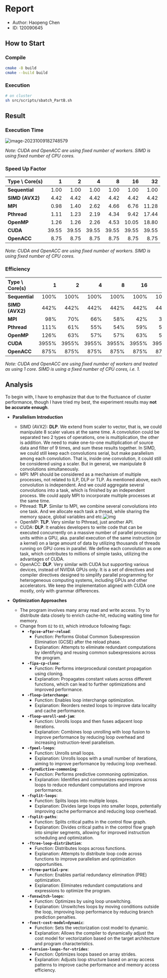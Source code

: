 # Report

* Author: Haopeng Chen
* ID: 120090645

## How to Start

### Compile

```bash
cmake -B build
cmake --build build
```

### Execution

```bash
# on cluster
sh src/scripts/sbatch_PartB.sh
```

## Result

### Execution Time

![image-20231009182748579](./assets/image-20231009182748579.png)

*Note: CUDA and OpenACC are using fixed number of workers. SIMD is using fixed number of CPU cores.*

### Speed Up Factor

| Type \  Core(s) |     1 |     2 |     4 |     8 |    16 |    32 |
| --------------- | ----: | ----: | ----: | ----: | ----: | ----: |
| **Sequential**  |  1.00 |  1.00 |  1.00 |  1.00 |  1.00 |  1.00 |
| **SIMD (AVX2)** |  4.42 |  4.42 |  4.42 |  4.42 |  4.42 |  4.42 |
| **MPI**         |  0.98 |  1.40 |  2.62 |  4.66 |  6.76 | 11.28 |
| **Pthread**     |  1.11 |  1.23 |  2.19 |  4.34 |  9.42 | 17.44 |
| **OpenMP**      |  1.26 |  1.26 |  2.26 |  4.53 | 10.05 | 18.80 |
| **CUDA**        | 39.55 | 39.55 | 39.55 | 39.55 | 39.55 | 39.55 |
| **OpenACC**     |  8.75 |  8.75 |  8.75 |  8.75 |  8.75 |  8.75 |

*Note: CUDA and OpenACC are using fixed number of workers. SIMD is using fixed number of CPU cores.*

### Efficiency

| Type \  Core(s) |     1 |     2 |     4 |     8 |    16 |    32 |
| :-------------- | ----: | ----: | ----: | ----: | ----: | ----: |
| **Sequential**  |  100% |  100% |  100% |  100% |  100% |  100% |
| **SIMD (AVX2)** |  442% |  442% |  442% |  442% |  442% |  442% |
| **MPI**         |   98% |   70% |   66% |   58% |   42% |   35% |
| **Pthread**     |  111% |   61% |   55% |   54% |   59% |   54% |
| **OpenMP**      |  126% |   63% |   57% |   57% |   63% |   59% |
| **CUDA**        | 3955% | 3955% | 3955% | 3955% | 3955% | 3955% |
| **OpenACC**     |  875% |  875% |  875% |  875% |  875% |  875% |

*Note: CUDA and OpenACC are using fixed number of workers and treated as using 1 core. SIMD is using a fixed number of CPU cores, i.e. 1.*

## Analysis

To begin with, I have to emphasize that due to the fluctuance of cluster performance, though I have tried my best, the experiment results may **not be accurate enough**.

* **Parallelism Introduction**
  * SIMD (AVX2): **DLP**. We extend from scaler to vector, that is, we could manipulate 8 scaler values at the same time. A convolution could be separated two 2 types of operations, one is multiplication, the other is addition. We need to make one-to-one multiplication of source data and filter of 9 times, and sum these results together. In SIMD, we could still keep each convolutions serial, but make parallelism among each convolution. That is, inside one convolution, it could still be considered using a scaler. But in general, we manipulate 8 convolutions simultaneously.
  * MPI: MPI should be considered as a mechanism of multiple processes, not related to ILP, DLP or TLP. As mentioned above, each convolution is independent. And we could aggregate several convolutions into a task, which is finished by an independent process. We could apply MPI to incorporate multiple processes at the same time.
  * Pthread: **TLP**. Similar to MPI, we combine several convolutions into one task. And we allocate each task a thread, while sharing the memory space, global variables and etc.![img](./assets/thread.jpg)
  * OpenMP: **TLP**. Very similar to Pthread, just another API.
  * CUDA: **DLP**. It enables developers to write code that can be executed concurrently on a massive number of parallel processing units within a GPU, aka. parallel execution of the same instruction (or a kernel) on a large amount of data by utilizing thousands of threads running on GPU cores in parallel. We define each convolution as one task, which contributes to millions of simple tasks, utilizing the advantages of CUDA.
  * OpenACC: **DLP**. Very similar with CUDA but supporting various devices, instead of NVIDIA GPUs only. It is a set of directives and compiler directives designed to simplify parallel programming for heterogeneous computing systems, including GPUs and other accelerators. We keep the implementation aligned with CUDA one mostly, only with grammar differences.

* **Optimization Approaches**
  * The program involves many array read and write access. Try to distribute data closely to enrich cache-hit, reducing waiting time for memory.
  * Change from `O2` to `O3`, which introduce following flags:
    * **`-fgcse-after-reload`**:
      - Function: Performs Global Common Subexpression Elimination (GCSE) after the reload phase.
      - Explanation: Attempts to eliminate redundant computations by identifying and reusing common subexpressions across the program.
    * **`-fipa-cp-clone`**:
      - Function: Performs interprocedural constant propagation using cloning.
      - Explanation: Propagates constant values across different functions, which can lead to further optimizations and improved performance.
    * **`-floop-interchange`**:
      - Function: Enables loop interchange optimization.
      - Explanation: Reorders nested loops to improve data locality and cache performance.
    * **`-floop-unroll-and-jam`**:
      - Function: Unrolls loops and then fuses adjacent loop iterations.
      - Explanation: Combines loop unrolling with loop fusion to improve performance by reducing loop overhead and increasing instruction-level parallelism.
    * **`-fpeel-loops`**:
      - Function: Unrolls small loops.
      - Explanation: Unrolls loops with a small number of iterations, aiming to improve performance by reducing loop overhead.
    * **`-fpredictive-commoning`**:
      - Function: Performs predictive commoning optimization.
      - Explanation: Identifies and commonizes expressions across loops to reduce redundant computations and improve performance.
    * **`-fsplit-loops`**:
      - Function: Splits loops into multiple loops.
      - Explanation: Divides large loops into smaller loops, potentially improving cache performance and reducing loop overhead.
    * **`-fsplit-paths`**:
      - Function: Splits critical paths in the control flow graph.
      - Explanation: Divides critical paths in the control flow graph into simpler segments, allowing for improved instruction scheduling and optimization.
    * **`-ftree-loop-distribution`**:
      - Function: Distributes loops across functions.
      - Explanation: Attempts to distribute loop code across functions to improve parallelism and optimization opportunities.
    * **`-ftree-partial-pre`**:
      - Function: Enables partial redundancy elimination (PRE) optimization.
      - Explanation: Eliminates redundant computations and expressions to optimize the program.
    * **`-funswitch-loops`**:
      - Function: Optimizes by using loop unswitching.
      - Explanation: Unswitches loops by moving conditions outside the loop, improving loop performance by reducing branch prediction penalties.
    * **`-fvect-cost-model=dynamic`**:
      - Function: Sets the vectorization cost model to dynamic.
      - Explanation: Allows the compiler to dynamically adjust the cost model for vectorization based on the target architecture and program characteristics.
    * **`-fversion-loops-for-strides`**:
      - Function: Optimizes loops based on array strides.
      - Explanation: Adjusts loop structure based on array access patterns to improve cache performance and memory access efficiency.